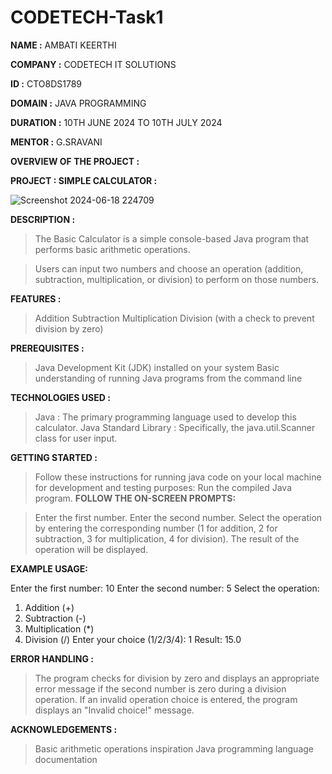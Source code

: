 # CODETECH-Task1

**NAME :** AMBATI KEERTHI

**COMPANY :**  CODETECH IT SOLUTIONS

**ID :** CTO8DS1789

**DOMAIN :** JAVA PROGRAMMING

**DURATION :** 10TH JUNE 2024 TO 10TH JULY 2024

**MENTOR :** G.SRAVANI



**OVERVIEW OF THE PROJECT :**

**PROJECT : SIMPLE CALCULATOR :**

![Screenshot 2024-06-18 224709](https://github.com/keerthi-ambati/CODETECH-Task1/assets/139665917/13d98694-b471-4382-8e87-d4c2a48bb75b)


**DESCRIPTION :**

> The Basic Calculator is a simple console-based Java program that performs basic arithmetic operations.

>  Users can input two numbers and choose an operation (addition, subtraction, multiplication, or division) to perform on those numbers.


**FEATURES :**

> Addition
> Subtraction
> Multiplication
> Division (with a check to prevent division by zero)


**PREREQUISITES :**

> Java Development Kit (JDK) installed on your system
> Basic understanding of running Java programs from the command line

**TECHNOLOGIES USED :**

> Java : The primary programming language used to develop this calculator.
> Java Standard Library : Specifically, the java.util.Scanner class for user input.


**GETTING STARTED :**

> Follow these instructions for running java code on your local machine for development and testing purposes:
> Run the compiled Java program.
**FOLLOW THE ON-SCREEN PROMPTS:**

> Enter the first number.
> Enter the second number.
> Select the operation by entering the corresponding number (1 for addition, 2 for subtraction, 3 for multiplication, 4 for division).
> The result of the operation will be displayed.


**EXAMPLE  USAGE:**

Enter the first number: 10
Enter the second number: 5
Select the operation:
1. Addition (+)
2. Subtraction (-)
3. Multiplication (*)
4. Division (/)
Enter your choice (1/2/3/4): 1
Result: 15.0


**ERROR HANDLING :**

> The program checks for division by zero and displays an appropriate error message if the second number is zero during a division operation.
> If an invalid operation choice is entered, the program displays an "Invalid choice!" message.


**ACKNOWLEDGEMENTS :**
> Basic arithmetic operations inspiration
> Java programming language documentation
